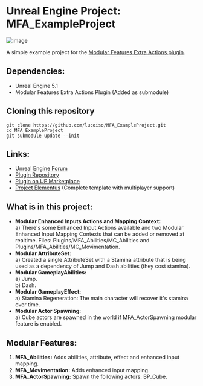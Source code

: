 # Unreal Engine Project: MFA_ExampleProject

![image](https://user-images.githubusercontent.com/77353979/177180834-62a1b78d-ea23-4301-bb8d-ec4953c3d230.png)

A simple example project for the [Modular Features Extra Actions plugin](https://github.com/lucoiso/UEModularFeatures_ExtraActions).

## Dependencies:
* Unreal Engine 5.1
* Modular Features Extra Actions Plugin (Added as submodule)

## Cloning this repository
```
git clone https://github.com/lucoiso/MFA_ExampleProject.git
cd MFA_ExampleProject
git submodule update --init
```

## Links:
* [Unreal Engine Forum](https://forums.unrealengine.com/t/free-modularfeatures-extraactions-plugin-modular-gas-enhanced-input-and-more/495400)
* [Plugin Repository](https://github.com/lucoiso/UEModularFeatures_ExtraActions)
* [Plugin on UE Marketplace](https://unrealengine.com/marketplace/en-US/product/modular-game-features-extra-actions)
* [Project Elementus](https://github.com/lucoiso/UEProject_Elementus) (Complete template with multiplayer support)

## What is in this project:

* **Modular Enhanced Inputs Actions and Mapping Context:**  
a) There's some Enhanced Input Actions available and two Modular Enhanced Input Mapping Contexts that can be added or removed at realtime. Files: Plugins/MFA_Abilities/MC_Abilities and Plugins/MFA_Abilities/MC_Movimentation.
* **Modular AttributeSet:**  
a) Created a single AttributeSet with a Stamina attribute that is being used as a dependency of Jump and Dash abilities (they cost stamina).
* **Modular GameplayAbilities:**  
a) Jump.  
b) Dash.
* **Modular GameplayEffect:**  
a) Stamina Regeneration: The main character will recover it's stamina over time.
* **Modular Actor Spawning:**  
a) Cube actors are spawned in the world if MFA_ActorSpawning modular feature is enabled.

## Modular Features:

1. **MFA_Abilities:** Adds abilities, attribute, effect and enhanced input mapping.
2. **MFA_Movimentation:** Adds enhanced input mapping.
3. **MFA_ActorSpawning:** Spawn the following actors: BP_Cube.
